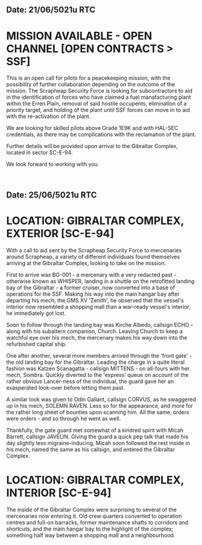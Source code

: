## Date: 21/06/5021u RTC
# MISSION AVAILABLE - OPEN CHANNEL [OPEN CONTRACTS > SSF]
This is an open call for pilots for a peacekeeping mission, with the possibility of further collaboration depending on the outcome of the mission. The Scrapheap Security Force is looking for subcontractors to aid in the identification of forces who have claimed a fuel manafacturing plant within the Erren Plain, removal of said hostile occupents, elimination of a priority target, and holding of the plant until SSF forces can move in to aid with the re-activation of the plant.

We are looking for skilled pilots above Grade 1E9K and with HAL-SEC credentials, as there may be complications with the reclamation of the plant.

Further details will be provided upon arrival to the Gibraltar Complex, located in sector SC-E-94.

We look forward to working with you.

‎ 

## Date: 25/06/5021u RTC
# LOCATION: GIBRALTAR COMPLEX, EXTERIOR [SC-E-94]
With a call to aid sent by the Scrapheap Security Force to mercenaries around Scrapheap, a variety of different individuals found themselves arriving at the Gibraltar Complex, looking to take on the mission. 

First to arrive was BG-001 - a mercenary with a very redacted past - otherwise known as WHISPER, landing in a shuttle on the retrofitted landing bay of the Gibraltar - a former cruiser, now converted into a base of operations for the SSF. Making his way into the main hangar bay after departing his mech, the GMS XV 'Zenith', he observed that the vessel's interior now resembled a shopping mall than a war-ready vessel's interior, he immediately got lost.

Soon to follow through the landing bay was Kirche Albedo, callsign ECHO - along with his subaltern companion, Church. Leaving Church to keep a watchful eye over his mech, the mercenary makes his way down into the refurbished capital ship.

One after another, several more members arrived through the 'front gate' - the old landing bay for the Gibraltar. Leading the charge in a quite literal fashion was Katzen Scanagatta - callsign MITTENS - on all-fours with her mech, Sombra. Quickly diverted to the 'express' queue on account of the rather obvious Lancer-ness of the individual, the guard gave her an exasperated look-over before letting them past.

A similar look was given to Odin Gallant, callsign CORVUS, as he swaggered up in his mech, SOLEMN RAVEN. Less so for the appearance, and more for the rather long sheet of bounties upon scanning him. All the same, orders were orders - and so through he went as well.

Thankfully, the gate guard met somewhat of a kindred spirit with Micah Barrett, callsign JAVELIN. Giving the guard a quick pep talk that made his day slightly less migraine-inducing, Micah soon followed the rest inside in his mech, named the same as his callsign, and entered the Gibraltar Complex.  
  
  
# LOCATION: GIBRALTAR COMPLEX, INTERIOR [SC-E-94]
The inside of the Gibraltar Complex were surprising to several of the mercenaries now entering it. Old crew quarters converted to operation centres and full-on barracks, former maintenance shafts to corridors and shortcuts, and the main hangar bay to the highlight of the complex; something half way between a shopping mall and a neighbourhood.
